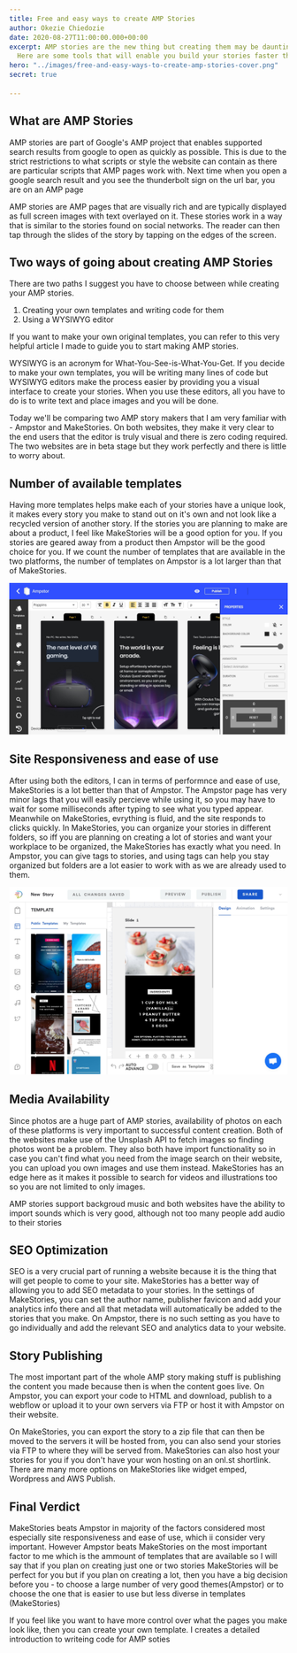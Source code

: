 ```yaml
---
title: Free and easy ways to create AMP Stories
author: Okezie Chiedozie
date: 2020-08-27T11:00:00.000+00:00
excerpt: AMP stories are the new thing but creating them may be daunting at first.
  Here are some tools that will enable you build your stories faster than ever.
hero: "../images/free-and-easy-ways-to-create-amp-stories-cover.png"
secret: true

---
```

## What are AMP Stories

AMP stories are part of Google's AMP project that enables supported search results  from google to open as quickly as possible. This is due to the strict restrictions to what scripts or style the website can contain as there are particular scripts that AMP pages work with. Next time when you open a google search result and you see the thunderbolt sign on the url bar, you are on an AMP page

AMP stories are AMP pages that are visually rich and are typically displayed as full screen images with text overlayed on it.  These stories work in a way that is similar to the stories found on social networks. The reader can then tap through the slides of the story by tapping on the edges of the screen.

## Two ways of going about creating AMP Stories

There are two paths I suggest you have to choose between while creating your AMP stories.

1. Creating your own templates and writing code for them
2. Using a WYSIWYG editor

If you want to make your own original templates, you can refer to this very helpful article I made to guide you to start making AMP stories.

WYSIWYG is an acronym for What-You-See-is-What-You-Get. If you decide to make your own templates, you will be writing many lines of code but WYSIWYG editors make the process easier by providing you a visual interface to create your stories. When you use these editors, all you have to do is to write text and place images and you will be done.

Today we'll be comparing two AMP story makers that I am very familiar with - Ampstor and MakeStories. On both websites, they make it very clear to the end users that the editor is truly visual and there is zero coding required. The two websites are in beta stage but they work perfectly and there is little to worry about.

## Number of available templates

Having more templates helps make each of your stories have a unique look, it makes every story you make to stand out on it's own and not look like a recycled version of another story. If the stories you are planning to make are about a product, I feel like MakeStories will be a good option for you. If you stories are geared away from a product then Ampstor will be the good choice for you. If we count the number of templates that are available in the two platforms, the number of templates on Ampstor is a lot larger than that of MakeStories.

<div className="Image__Medium"> <img src="../images/ampstor-editing-interface.jpg" title="Ampstor Editing Interface" alt="Ampstor Editing Interface" /> </div>

## Site Responsiveness and ease of use

After using both the editors, I can in terms of performnce and ease of use, MakeStories is a lot better than that of Ampstor. The Ampstor page has very minor lags that you will easily percieve while using it, so you may have to wait for some milliseconds after typing to see what you typed appear. Meanwhile on MakeStories, evrything is fluid, and the site responds to clicks quickly. In MakeStories, you can organize your stories in different folders, so iff you are planning on creating a lot of stories and want your workplace to be organized, the MakeStories has exactly what you need. In Ampstor, you can give tags to stories, and using tags can help you stay organized but folders are a lot easier to work with as we are already used to them.

<div className="Image__Medium"> <img src="../images/makestories-editing-interface.jpg" title="MakeStories Editing Interface" alt="MakeStories Editing Interface" /> </div>

## Media Availability

Since photos are a huge part of AMP stories, availability of photos on each of these platforms is very important to successful content creation. Both of the websites make use of the Unsplash API to fetch images so finding photos wont be a problem. They also both have import functionality so in case you can't find what you need from the image search on their website, you can upload you own images and use them instead. MakeStories has an edge here as it makes it possible to search for videos and illustrations too so you are not limited to only images.

AMP stories support backgroud music and both websites have the ability to import sounds which is very good, although not too many people add audio to their stories

## SEO Optimization

SEO is a very crucial part of running a website because it is the thing that will get people to come to your site. MakeStories has a better way of allowing you to add SEO metadata to your stories. In the settings of MakeStories, you can set the author name, publisher favicon and add your analytics info there and all that metadata will automatically be added to the stories that you make. On Ampstor, there is no such setting as you have to go individually and add the relevant SEO and analytics data to your website.

## Story Publishing

The most important part of the whole AMP story making stuff is publishing the content you made because then is when the content goes live. On Ampstor, you can export your code to HTML and download, publish to a webflow or upload it to your own servers via FTP or host it with Ampstor on their website.

On MakeStories, you can export the story to a zip file that can then be moved to the servers it will be hosted from, you can also send your stories via FTP to where they will be served from. MakeStories can also host your stories for you if you don't have your won hosting on an onl.st shortlink. There are many more options on MakeStories like widget emped, Wordpress and AWS Publish.

## Final Verdict

MakeStories beats Ampstor in majority of the factors considered most especially site responsiveness and ease of use, which ii consider very important. However Ampstor beats MakeStories on the most important factor to me which is the ammount of templates that are available so I will say that if you plan on creating just one or two stories MakeStories will be perfect for you but if you plan on creating a lot, then you have a big decision before you - to choose a large number of very good themes(Ampstor) or to choose the one that is easier to use but less diverse in templates (MakeStories)

If you feel like you want to have more control over what the pages you make look like, then you can create your own template. I creates a detailed introduction to writeing code for AMP soties
